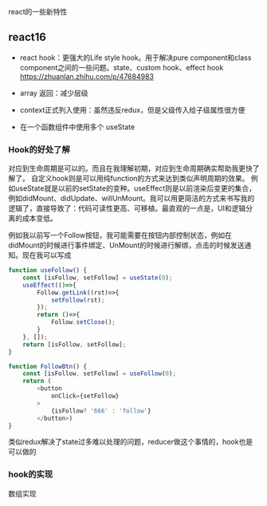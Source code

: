 <!--
 * @Author: 星啸(陈远宏)
 * @Date: 2020-12-15 14:32:55
 * @LastEditTime: 2020-12-24 00:33:09
 * @LastEditors: 星啸(陈远宏)
 * @Description: 
 * @FilePath: /my-git-book/frontEnd/react.md
-->
react的一些新特性

## react16
- react hook：更强大的Life style hook。用于解决pure component和class component之间的一些问题。state、custom hook、effect hook
https://zhuanlan.zhihu.com/p/47684983
- array 返回：减少层级
- context正式列入使用：虽然违反redux，但是父级传入给子级属性很方便

- 在一个函数组件中使用多个 useState

### Hook的好处了解
对应到生命周期是可以的。而且在我理解初期，对应到生命周期确实帮助我更快了解了。
自定义hook则是可以用纯function的方式来达到类似声明周期的效果。
例如useState就是以前的setState的变种。useEffect则是以前渲染后变更的集合，例如didMount、didUpdate、willUnMount。我可以用更简洁的方式来书写我的逻辑了，直接导致了：代码可读性更高、可移植。最直观的一点是，UI和逻辑分离的成本变低。

例如我以前写一个Follow按钮，我可能需要在按钮内部控制状态，例如在didMount的时候进行事件绑定、UnMount的时候进行解绑，点击的时候发送通知。现在我可以写成
```javascript
function useFollow() {
    const [isFollow, setFollow] = useState(0);
    useEffect(()=>{
        Follow.getLink((rst)=>{
            setFollow(rst);
        });
        return ()=>{
            Follow.setClose();
        }
    }, []);
    return [isFollow, setFollow];
}

function FollowBtn() {
    const [isFollow, setFollow] = useFollow(0);
    return (
        <button
            onClick={setFollow}
        >
            {isFollow? '666' : 'follow'}
        </button>)
}
```

类似redux解决了state过多难以处理的问题，reducer做这个事情的，hook也是可以做的

### hook的实现
数组实现
